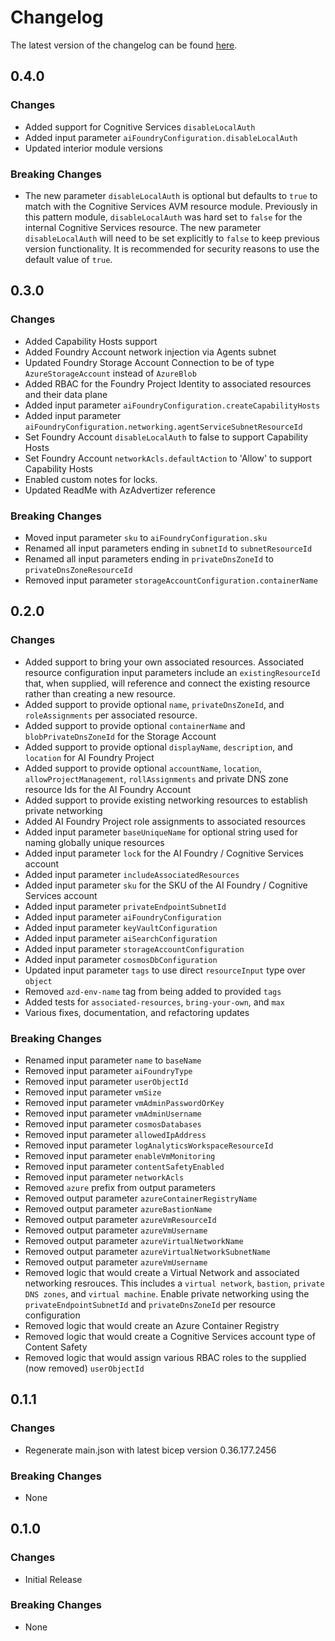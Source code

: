 # Changelog

The latest version of the changelog can be found [here](https://github.com/Azure/bicep-registry-modules/blob/main/avm/ptn/ai-ml/ai-foundry/CHANGELOG.md).

## 0.4.0

### Changes

- Added support for Cognitive Services `disableLocalAuth`
- Added input parameter `aiFoundryConfiguration.disableLocalAuth`
- Updated interior module versions

### Breaking Changes

- The new parameter `disableLocalAuth` is optional but defaults to `true` to match with the Cognitive Services AVM resource module. Previously in this pattern module, `disableLocalAuth` was hard set to `false` for the internal Cognitive Services resource. The new parameter `disableLocalAuth` will need to be set explicitly to `false` to keep previous version functionality. It is recommended for security reasons to use the default value of `true`.

## 0.3.0

### Changes

- Added Capability Hosts support
- Added Foundry Account network injection via Agents subnet
- Updated Foundry Storage Account Connection to be of type `AzureStorageAccount` instead of `AzureBlob`
- Added RBAC for the Foundry Project Identity to associated resources and their data plane
- Added input parameter `aiFoundryConfiguration.createCapabilityHosts`
- Added input parameter `aiFoundryConfiguration.networking.agentServiceSubnetResourceId`
- Set Foundry Account `disableLocalAuth` to false to support Capability Hosts
- Set Foundry Account `networkAcls.defaultAction` to 'Allow' to support Capability Hosts
- Enabled custom notes for locks.
- Updated ReadMe with AzAdvertizer reference

### Breaking Changes

- Moved input parameter `sku` to `aiFoundryConfiguration.sku`
- Renamed all input parameters ending in `subnetId` to `subnetResourceId`
- Renamed all input parameters ending in `privateDnsZoneId` to `privateDnsZoneResourceId`
- Removed input parameter `storageAccountConfiguration.containerName`

## 0.2.0

### Changes

- Added support to bring your own associated resources. Associated resource configuration input parameters include an `existingResourceId` that, when supplied, will reference and connect the existing resource rather than creating a new resource.
- Added support to provide optional `name`, `privateDnsZoneId`, and `roleAssignments` per associated resource.
- Added support to provide optional `containerName` and `blobPrivateDnsZoneId` for the Storage Account
- Added support to provide optional `displayName`, `description`, and `location` for AI Foundry Project
- Added support to provide optional `accountName`, `location`, `allowProjectManagement`, `rollAssignments` and private DNS zone resource Ids for the AI Foundry Account
- Added support to provide existing networking resources to establish private networking
- Added AI Foundry Project role assignments to associated resources
- Added input parameter `baseUniqueName` for optional string used for naming globally unique resources
- Added input parameter `lock` for the AI Foundry / Cognitive Services account
- Added input parameter `includeAssociatedResources`
- Added input parameter `sku` for the SKU of the AI Foundry / Cognitive Services account
- Added input parameter `privateEndpointSubnetId`
- Added input parameter `aiFoundryConfiguration`
- Added input parameter `keyVaultConfiguration`
- Added input parameter `aiSearchConfiguration`
- Added input parameter `storageAccountConfiguration`
- Added input parameter `cosmosDbConfiguration`
- Updated input parameter `tags` to use direct `resourceInput` type over `object`
- Removed `azd-env-name` tag from being added to provided `tags`
- Added tests for `associated-resources`, `bring-your-own`, and `max`
- Various fixes, documentation, and refactoring updates

### Breaking Changes

- Renamed input parameter `name` to `baseName`
- Removed input parameter `aiFoundryType`
- Removed input parameter `userObjectId`
- Removed input parameter `vmSize`
- Removed input parameter `vmAdminPasswordOrKey`
- Removed input parameter `vmAdminUsername`
- Removed input parameter `cosmosDatabases`
- Removed input parameter `allowedIpAddress`
- Removed input parameter `logAnalyticsWorkspaceResourceId`
- Removed input parameter `enableVmMonitoring`
- Removed input parameter `contentSafetyEnabled`
- Removed input parameter `networkAcls`
- Removed `azure` prefix from output parameters
- Removed output parameter `azureContainerRegistryName`
- Removed output parameter `azureBastionName`
- Removed output parameter `azureVmResourceId`
- Removed output parameter `azureVmUsername`
- Removed output parameter `azureVirtualNetworkName`
- Removed output parameter `azureVirtualNetworkSubnetName`
- Removed output parameter `azureVmUsername`
- Removed logic that would create a Virtual Network and associated networking resrouces. This includes a `virtual network`, `bastion`, `private DNS zones`, and `virtual machine`. Enable private networking using the `privateEndpointSubnetId` and `privateDnsZoneId` per resource configuration
- Removed logic that would create an Azure Container Registry
- Removed logic that would create a Cognitive Services account type of Content Safety
- Removed logic that would assign various RBAC roles to the supplied (now removed) `userObjectId`

## 0.1.1

### Changes

- Regenerate main.json with latest bicep version 0.36.177.2456

### Breaking Changes

- None

## 0.1.0

### Changes

- Initial Release

### Breaking Changes

- None
